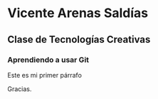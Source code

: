 # Vicente Arenas Saldías
## Clase de Tecnologías Creativas
### Aprendiendo a usar Git

Este es mi primer párrafo

Gracias.
